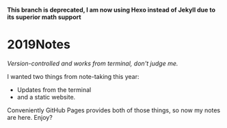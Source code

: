 **This branch is deprecated, I am now using Hexo instead of Jekyll due to its superior math support**

# 2019Notes
*Version-controlled and works from terminal, don't judge me.*

I wanted two things from note-taking this year:

- Updates from the terminal
- and a static website.

Conveniently GitHub Pages provides both of those things, so now my notes are here. Enjoy? 
